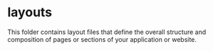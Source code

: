 # layouts

This folder contains layout files that define the overall structure and composition of pages or sections of your application or website.
